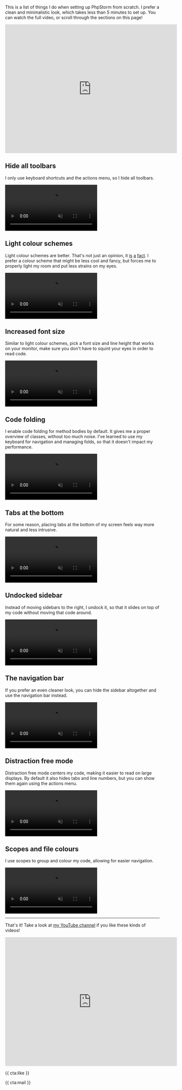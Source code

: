 This is a list of things I do when setting up PhpStorm from scratch. I prefer a clean and minimalistic look, which takes less than 5 minutes to set up. You can watch the full video, or scroll through the sections on this page!

<iframe width="560" height="420" src="https://www.youtube.com/embed/jVTk-F3g9XM" title="YouTube video player" frameborder="0" allow="accelerometer; autoplay; clipboard-write; encrypted-media; gyroscope; picture-in-picture" allowfullscreen></iframe>

## Hide all toolbars

I only use keyboard shortcuts and the actions menu, so I hide all toolbars.

<video controls="true" autoplay="" muted="" loop="" playsinline="">
    <source src="/resources/img/static/clean-phpstorm/short toolbars-hidden.mp4" type="video/mp4">
</video>

## Light colour schemes

Light colour schemes are better. That's not just an opinion, it [is](/blog/why-light-themes-are-better-according-to-science) [a](https://tidbits.com/2019/05/31/the-dark-side-of-dark-mode/) [fact](http://tecfa.unige.ch/tecfa/maltt/cosys-2/textes/hall04.pdf). I prefer a colour scheme that might be less cool and fancy, but forces me to properly light my room and put less strains on my eyes.

<video controls="true" autoplay="" muted="" loop="" playsinline="">
    <source src="/resources/img/static/clean-phpstorm/short color-scheme.mp4" type="video/mp4">
</video>

## Increased font size

Similar to light colour schemes, pick a font size and line height that works on your monitor, make sure you don't have to squint your eyes in order to read code.

<video controls="true" autoplay="" muted="" loop="" playsinline="">
    <source src="/resources/img/static/clean-phpstorm/short editor-font-size.mp4" type="video/mp4">
</video>

## Code folding

I enable code folding for method bodies by default. It gives me a proper overview of classes, without too much noise. I've learned to use my keyboard for navigation and managing folds, so that it doesn't impact my performance.

<video controls="true" autoplay="" muted="" loop="" playsinline="">
    <source src="/resources/img/static/clean-phpstorm/short code-folding.mp4" type="video/mp4">
</video>

## Tabs at the bottom

For some reason, placing tabs at the bottom of my screen feels way more natural and less intrusive. 

<video controls="true" autoplay="" muted="" loop="" playsinline="">
    <source src="/resources/img/static/clean-phpstorm/short tabs-bottom.mp4" type="video/mp4">
</video>

## Undocked sidebar

Instead of moving sidebars to the right, I undock it, so that it slides on top of my code without moving that code around.

<video controls="true" autoplay="" muted="" loop="" playsinline="">
    <source src="/resources/img/static/clean-phpstorm/short sidebar-undocked.mp4" type="video/mp4">
</video>

## The navigation bar

If you prefer an even cleaner look, you can hide the sidebar altogether and use the navigation bar instead.

<video controls="true" autoplay="" muted="" loop="" playsinline="">
    <source src="/resources/img/static/clean-phpstorm/short navigation-bar.mp4" type="video/mp4">
</video>

## Distraction free mode

Distraction free mode centers my code, making it easier to read on large displays. By default it also hides tabs and line numbers, but you can show them again using the actions menu.

<video controls="true" autoplay="" muted="" loop="" playsinline="">
    <source src="/resources/img/static/clean-phpstorm/short distraction-free.mp4" type="video/mp4">
</video>

## Scopes and file colours

I use scopes to group and colour my code, allowing for easier navigation.

<video controls="true" autoplay="" muted="" loop="" playsinline="">
    <source src="/resources/img/static/clean-phpstorm/short scopes.mp4" type="video/mp4">
</video>

---

That's it! Take a look at [my YouTube channel](https://www.youtube.com/user/BrenDtRoose) if you like these kinds of videos!

<iframe width="560" height="420" src="https://www.youtube.com/embed/jVTk-F3g9XM" title="YouTube video player" frameborder="0" allow="accelerometer; autoplay; clipboard-write; encrypted-media; gyroscope; picture-in-picture" allowfullscreen></iframe>

{{ cta:like }}

{{ cta:mail }}
